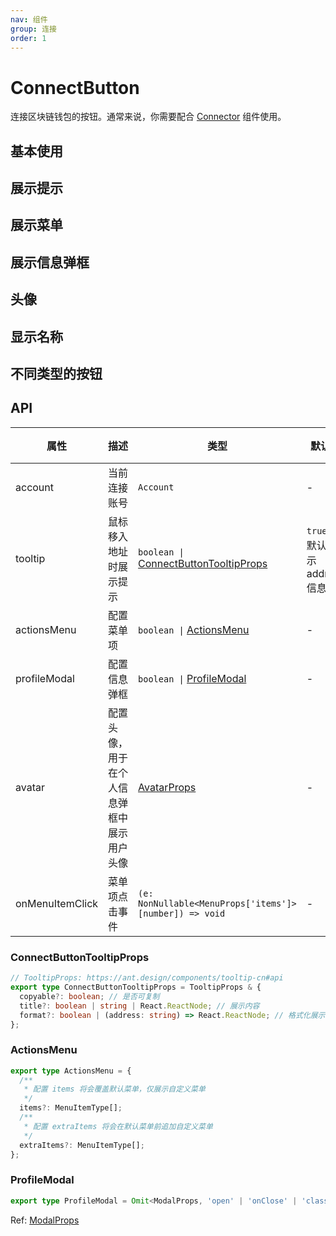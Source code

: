 ```yaml
---
nav: 组件
group: 连接
order: 1
---
```


# ConnectButton

连接区块链钱包的按钮。通常来说，你需要配合 [Connector](../connector/index.zh-CN.md) 组件使用。

## 基本使用

<code src="./demos/basic.tsx"></code>

## 展示提示

<code src="./demos/tooltip.tsx"></code>

## 展示菜单

<code src="./demos/menu.tsx"></code>

## 展示信息弹框

<code src="./demos/profileModal.tsx"></code>

## 头像

<code src="./demos/avatar.tsx"></code>

## 显示名称

<code src="./demos/name.tsx"></code>

## 不同类型的按钮

<code src="./demos/type.tsx"></code>

## API

| 属性 | 描述 | 类型 | 默认值 | 版本 |
| --- | --- | --- | --- | --- |
| account | 当前连接账号 | `Account` | - | - |
| tooltip | 鼠标移入地址时展示提示 | `boolean \|` [ConnectButtonTooltipProps](#connectbuttontooltipprops) | `true`，默认显示 address 信息 | - |
| actionsMenu | 配置菜单项 | `boolean \|` [ActionsMenu](#actionsmenu) | - | - |
| profileModal | 配置信息弹框 | `boolean \|` [ProfileModal](#profilemodal) | - | - |
| avatar | 配置头像，用于在个人信息弹框中展示用户头像 | [AvatarProps](https://ant.design/components/avatar-cn#api) | - | - |
| onMenuItemClick | 菜单项点击事件 | `(e: NonNullable<MenuProps['items']>[number]) => void` | - | - |

### ConnectButtonTooltipProps

```ts
// TooltipProps: https://ant.design/components/tooltip-cn#api
export type ConnectButtonTooltipProps = TooltipProps & {
  copyable?: boolean; // 是否可复制
  title?: boolean | string | React.ReactNode; // 展示内容
  format?: boolean | (address: string) => React.ReactNode; // 格式化展示内容
};
```

### ActionsMenu

```ts
export type ActionsMenu = {
  /**
   * 配置 items 将会覆盖默认菜单，仅展示自定义菜单
   */
  items?: MenuItemType[];
  /**
   * 配置 extraItems 将会在默认菜单前追加自定义菜单
   */
  extraItems?: MenuItemType[];
};
```

### ProfileModal

```ts
export type ProfileModal = Omit<ModalProps, 'open' | 'onClose' | 'className'>;
```

Ref: [ModalProps](https://ant.design/components/modal-cn#api)
